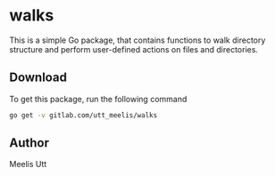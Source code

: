 # walks

This is a simple Go package, that contains functions to walk directory structure and perform user-defined actions on files and directories.

## Download

To get this package, run the following command

```sh
go get -v gitlab.com/utt_meelis/walks
```

## Author

Meelis Utt
